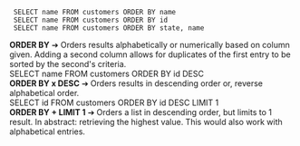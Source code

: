      SELECT name FROM customers ORDER BY name     
     SELECT name FROM customers ORDER BY id     
     SELECT name FROM customers ORDER BY state, name          
**ORDER BY** ➔ Orders results alphabetically or numerically based on column given. Adding a second column allows for duplicates of the first entry to be sorted by the second's criteria.  
     SELECT name FROM customers ORDER BY id DESC        
**ORDER BY x DESC** ➔ Orders results in descending order or, reverse alphabetical order.  
     SELECT id FROM customers ORDER BY id DESC LIMIT 1       
**ORDER BY + LIMIT 1** ➔ Orders a list in descending order, but limits to 1 result. In abstract: retrieving the highest value. This would also work with alphabetical entries.  